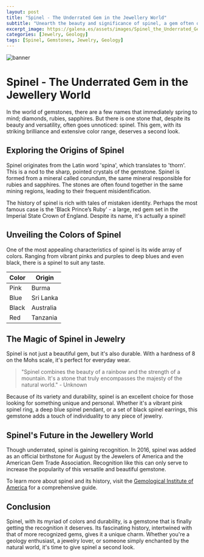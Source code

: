 ```yaml
---
layout: post
title: "Spinel - The Underrated Gem in the Jewellery World"
subtitle: "Unearth the beauty and significance of spinel, a gem often overlooked in the world of jewelry."
excerpt_image: https://galena.es/assets/images/Spinel_the_Underrated_Gem.png
categories: [Jewelry, Geology]
tags: [Spinel, Gemstones, Jewelry, Geology]
---
```


![banner](https://galena.es/assets/images/Spinel_the_Underrated_Gem.png "Close-up image of vibrant spinel gemstones in various colors, showcasing their brilliance and clarity, set against a natural stone background, emphasizing their beauty and potential in jewelry.")

# Spinel - The Underrated Gem in the Jewellery World

In the world of gemstones, there are a few names that immediately spring to mind; diamonds, rubies, sapphires. But there is one stone that, despite its beauty and versatility, often goes unnoticed: spinel. This gem, with its striking brilliance and extensive color range, deserves a second look.

## Exploring the Origins of Spinel

Spinel originates from the Latin word 'spina', which translates to 'thorn'. This is a nod to the sharp, pointed crystals of the gemstone. Spinel is formed from a mineral called corundum, the same mineral responsible for rubies and sapphires. The stones are often found together in the same mining regions, leading to their frequent misidentification. 

The history of spinel is rich with tales of mistaken identity. Perhaps the most famous case is the 'Black Prince’s Ruby' - a large, red gem set in the Imperial State Crown of England. Despite its name, it's actually a spinel!

## Unveiling the Colors of Spinel

One of the most appealing characteristics of spinel is its wide array of colors. Ranging from vibrant pinks and purples to deep blues and even black, there is a spinel to suit any taste. 

| Color | Origin |
|-------|---------|
| Pink  | Burma   |
| Blue  | Sri Lanka |
| Black | Australia |
| Red   | Tanzania |

## The Magic of Spinel in Jewelry

Spinel is not just a beautiful gem, but it's also durable. With a hardness of 8 on the Mohs scale, it's perfect for everyday wear.

> "Spinel combines the beauty of a rainbow and the strength of a mountain. It's a stone that truly encompasses the majesty of the natural world." - Unknown

Because of its variety and durability, spinel is an excellent choice for those looking for something unique and personal. Whether it's a vibrant pink spinel ring, a deep blue spinel pendant, or a set of black spinel earrings, this gemstone adds a touch of individuality to any piece of jewelry.

## Spinel's Future in the Jewellery World

Though underrated, spinel is gaining recognition. In 2016, spinel was added as an official birthstone for August by the Jewelers of America and the American Gem Trade Association. Recognition like this can only serve to increase the popularity of this versatile and beautiful gemstone.

To learn more about spinel and its history, visit the [Gemological Institute of America](https://www.gia.edu/spinel-description) for a comprehensive guide.

## Conclusion

Spinel, with its myriad of colors and durability, is a gemstone that is finally getting the recognition it deserves. Its fascinating history, intertwined with that of more recognized gems, gives it a unique charm. Whether you're a geology enthusiast, a jewelry lover, or someone simply enchanted by the natural world, it's time to give spinel a second look.